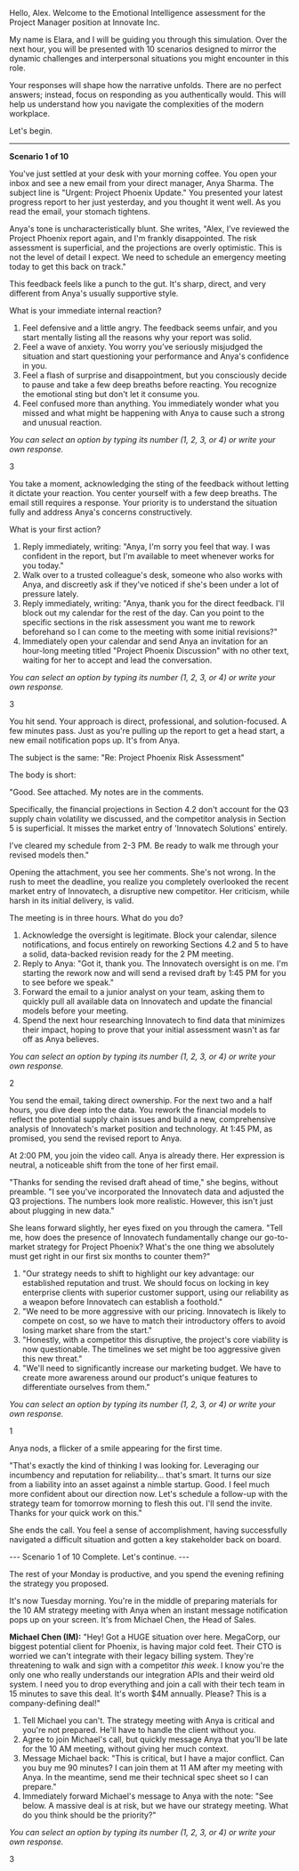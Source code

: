  

Hello, Alex. Welcome to the Emotional Intelligence assessment for the Project Manager position at Innovate Inc.

My name is Elara, and I will be guiding you through this simulation. Over the next hour, you will be presented with 10 scenarios designed to mirror the dynamic challenges and interpersonal situations you might encounter in this role.

Your responses will shape how the narrative unfolds. There are no perfect answers; instead, focus on responding as you authentically would. This will help us understand how you navigate the complexities of the modern workplace.

Let's begin.

***

**Scenario 1 of 10**

You've just settled at your desk with your morning coffee. You open your inbox and see a new email from your direct manager, Anya Sharma. The subject line is "Urgent: Project Phoenix Update." You presented your latest progress report to her just yesterday, and you thought it went well. As you read the email, your stomach tightens.

Anya's tone is uncharacteristically blunt. She writes, "Alex, I've reviewed the Project Phoenix report again, and I'm frankly disappointed. The risk assessment is superficial, and the projections are overly optimistic. This is not the level of detail I expect. We need to schedule an emergency meeting today to get this back on track."

This feedback feels like a punch to the gut. It's sharp, direct, and very different from Anya's usually supportive style.

What is your immediate internal reaction?

1.  Feel defensive and a little angry. The feedback seems unfair, and you start mentally listing all the reasons why your report was solid.
2.  Feel a wave of anxiety. You worry you’ve seriously misjudged the situation and start questioning your performance and Anya's confidence in you.
3.  Feel a flash of surprise and disappointment, but you consciously decide to pause and take a few deep breaths before reacting. You recognize the emotional sting but don't let it consume you.
4.  Feel confused more than anything. You immediately wonder what you missed and what might be happening with Anya to cause such a strong and unusual reaction.

*You can select an option by typing its number (1, 2, 3, or 4) or write your own response.*
 

3
 

You take a moment, acknowledging the sting of the feedback without letting it dictate your reaction. You center yourself with a few deep breaths. The email still requires a response. Your priority is to understand the situation fully and address Anya's concerns constructively.

What is your first action?

1.  Reply immediately, writing: "Anya, I'm sorry you feel that way. I was confident in the report, but I'm available to meet whenever works for you today."
2.  Walk over to a trusted colleague's desk, someone who also works with Anya, and discreetly ask if they've noticed if she's been under a lot of pressure lately.
3.  Reply immediately, writing: "Anya, thank you for the direct feedback. I'll block out my calendar for the rest of the day. Can you point to the specific sections in the risk assessment you want me to rework beforehand so I can come to the meeting with some initial revisions?"
4.  Immediately open your calendar and send Anya an invitation for an hour-long meeting titled "Project Phoenix Discussion" with no other text, waiting for her to accept and lead the conversation.

*You can select an option by typing its number (1, 2, 3, or 4) or write your own response.*
 

3
 

You hit send. Your approach is direct, professional, and solution-focused. A few minutes pass. Just as you're pulling up the report to get a head start, a new email notification pops up. It's from Anya.

The subject is the same: "Re: Project Phoenix Risk Assessment"

The body is short:

"Good. See attached. My notes are in the comments.

Specifically, the financial projections in Section 4.2 don't account for the Q3 supply chain volatility we discussed, and the competitor analysis in Section 5 is superficial. It misses the market entry of 'Innovatech Solutions' entirely.

I've cleared my schedule from 2-3 PM. Be ready to walk me through your revised models then."

Opening the attachment, you see her comments. She's not wrong. In the rush to meet the deadline, you realize you completely overlooked the recent market entry of Innovatech, a disruptive new competitor. Her criticism, while harsh in its initial delivery, is valid.

The meeting is in three hours. What do you do?

1.  Acknowledge the oversight is legitimate. Block your calendar, silence notifications, and focus entirely on reworking Sections 4.2 and 5 to have a solid, data-backed revision ready for the 2 PM meeting.
2.  Reply to Anya: "Got it, thank you. The Innovatech oversight is on me. I'm starting the rework now and will send a revised draft by 1:45 PM for you to see before we speak."
3.  Forward the email to a junior analyst on your team, asking them to quickly pull all available data on Innovatech and update the financial models before your meeting.
4.  Spend the next hour researching Innovatech to find data that minimizes their impact, hoping to prove that your initial assessment wasn't as far off as Anya believes.

*You can select an option by typing its number (1, 2, 3, or 4) or write your own response.*
 

2
 

You send the email, taking direct ownership. For the next two and a half hours, you dive deep into the data. You rework the financial models to reflect the potential supply chain issues and build a new, comprehensive analysis of Innovatech's market position and technology. At 1:45 PM, as promised, you send the revised report to Anya.

At 2:00 PM, you join the video call. Anya is already there. Her expression is neutral, a noticeable shift from the tone of her first email.

"Thanks for sending the revised draft ahead of time," she begins, without preamble. "I see you've incorporated the Innovatech data and adjusted the Q3 projections. The numbers look more realistic. However, this isn't just about plugging in new data."

She leans forward slightly, her eyes fixed on you through the camera. "Tell me, how does the presence of Innovatech fundamentally change our go-to-market strategy for Project Phoenix? What's the one thing we absolutely must get right in our first six months to counter them?"

1.  "Our strategy needs to shift to highlight our key advantage: our established reputation and trust. We should focus on locking in key enterprise clients with superior customer support, using our reliability as a weapon before Innovatech can establish a foothold."
2.  "We need to be more aggressive with our pricing. Innovatech is likely to compete on cost, so we have to match their introductory offers to avoid losing market share from the start."
3.  "Honestly, with a competitor this disruptive, the project's core viability is now questionable. The timelines we set might be too aggressive given this new threat."
4.  "We'll need to significantly increase our marketing budget. We have to create more awareness around our product's unique features to differentiate ourselves from them."

*You can select an option by typing its number (1, 2, 3, or 4) or write your own response.*
 

1
 

Anya nods, a flicker of a smile appearing for the first time.

"That's exactly the kind of thinking I was looking for. Leveraging our incumbency and reputation for reliability... that's smart. It turns our size from a liability into an asset against a nimble startup. Good. I feel much more confident about our direction now. Let's schedule a follow-up with the strategy team for tomorrow morning to flesh this out. I'll send the invite. Thanks for your quick work on this."

She ends the call. You feel a sense of accomplishment, having successfully navigated a difficult situation and gotten a key stakeholder back on board.

--- Scenario 1 of 10 Complete. Let's continue. ---

The rest of your Monday is productive, and you spend the evening refining the strategy you proposed.

It's now Tuesday morning. You're in the middle of preparing materials for the 10 AM strategy meeting with Anya when an instant message notification pops up on your screen. It's from Michael Chen, the Head of Sales.

**Michael Chen (IM):** "Hey! Got a HUGE situation over here. MegaCorp, our biggest potential client for Phoenix, is having major cold feet. Their CTO is worried we can't integrate with their legacy billing system. They're threatening to walk and sign with a competitor *this week*. I know you're the only one who really understands our integration APIs and their weird old system. I need you to drop everything and join a call with their tech team in 15 minutes to save this deal. It's worth $4M annually. Please? This is a company-defining deal!"

1.  Tell Michael you can't. The strategy meeting with Anya is critical and you're not prepared. He'll have to handle the client without you.
2.  Agree to join Michael's call, but quickly message Anya that you'll be late for the 10 AM meeting, without giving her much context.
3.  Message Michael back: "This is critical, but I have a major conflict. Can you buy me 90 minutes? I can join them at 11 AM after my meeting with Anya. In the meantime, send me their technical spec sheet so I can prepare."
4.  Immediately forward Michael's message to Anya with the note: "See below. A massive deal is at risk, but we have our strategy meeting. What do you think should be the priority?"

*You can select an option by typing its number (1, 2, 3, or 4) or write your own response.*
 

3
